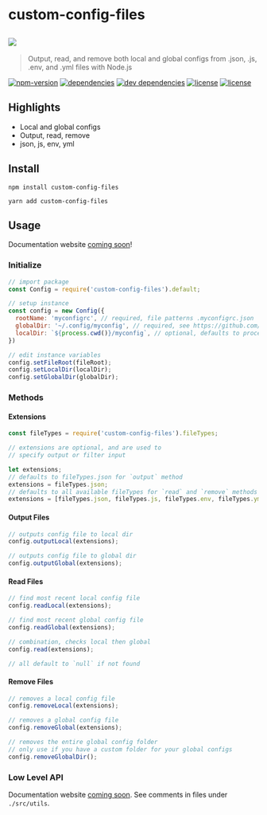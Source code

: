 <!--
TODO

Use a virtual file system for tests
https://github.com/streamich/memfs

Build a documentation website
https://github.com/documentationjs/documentation#documentation

Set up code quality and CI Testing badges, rather than manual checking

Find sensible linux and windows defaults for globalDir

Add (static) methods to the Config class to compare and merge multiple configs, similar to https://github.com/rt2zz/redux-persist#state-reconciler as well as incoming settings

Add read and write cson
-->

# custom-config-files
![](https://source.unsplash.com/gpKe3hmIawg)
---
> Output, read, and remove both local and global configs from .json, .js, .env, and .yml files with Node.js

[![npm-version](https://img.shields.io/npm/v/custom-config-files.svg)](https://www.npmjs.com/package/custom-config-files)
[![dependencies](https://david-dm.org/jlarmstrongiv/custom-config-styles/status.svg)](https://david-dm.org/jlarmstrongiv/custom-config-files)
[![dev dependencies](https://david-dm.org/jlarmstrongiv/custom-config-styles/dev-status.svg)](https://david-dm.org/jlarmstrongiv/custom-config-files?type=dev)
[![license](https://img.shields.io/badge/license-MIT-green.svg)]()
[![license](https://img.shields.io/badge/test%20coverage-97.67%25-green.svg)]()

## Highlights

- Local and global configs
- Output, read, remove
- json, js, env, yml

## Install

`npm install custom-config-files`

`yarn add custom-config-files`

## Usage

Documentation website [coming soon](http://jlarmstrongiv.github.io/custom-config-files/)! <!-- https://github.com/documentationjs/documentation#documentation -->

### Initialize

```jsx
// import package
const Config = require('custom-config-files').default;

// setup instance
const config = new Config({
  rootName: 'myconfigrc', // required, file patterns .myconfigrc.json
  globalDir: '~/.config/myconfig', // required, see https://github.com/kirsle/configdir
  localDir: `${process.cwd()}/myconfig`, // optional, defaults to process.cwd()
})

// edit instance variables
config.setFileRoot(fileRoot);
config.setLocalDir(localDir);
config.setGlobalDir(globalDir);
```

### Methods

#### Extensions
```jsx
const fileTypes = require('custom-config-files').fileTypes;

// extensions are optional, and are used to
// specify output or filter input

let extensions;
// defaults to fileTypes.json for `output` method
extensions = fileTypes.json;
// defaults to all available fileTypes for `read` and `remove` methods
extensions = [fileTypes.json, fileTypes.js, fileTypes.env, fileTypes.yml,];
```

#### Output Files

```jsx
// outputs config file to local dir
config.outputLocal(extensions);

// outputs config file to global dir
config.outputGlobal(extensions);
```

#### Read Files
```jsx
// find most recent local config file
config.readLocal(extensions);

// find most recent global config file
config.readGlobal(extensions);

// combination, checks local then global
config.read(extensions);

// all default to `null` if not found
```

#### Remove Files
```jsx
// removes a local config file
config.removeLocal(extensions);

// removes a global config file
config.removeGlobal(extensions);

// removes the entire global config folder
// only use if you have a custom folder for your global configs
config.removeGlobalDir();
```

### Low Level API
Documentation website [coming soon](http://jlarmstrongiv.github.io/custom-config-files/).  See comments in files under `./src/utils`.
